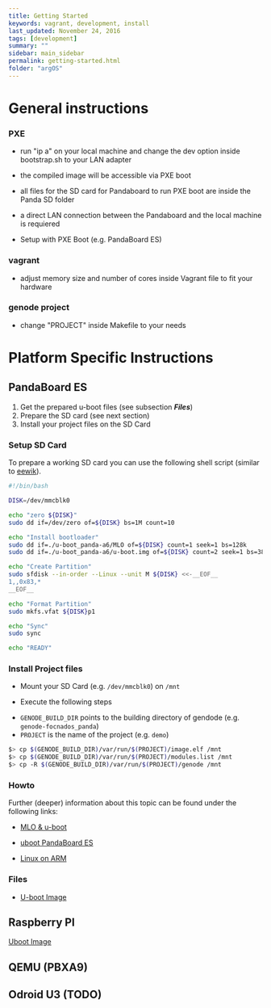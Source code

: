 ```yaml
---
title: Getting Started
keywords: vagrant, development, install
last_updated: November 24, 2016
tags: [development]
summary: ""
sidebar: main_sidebar
permalink: getting-started.html
folder: "argOS"
---
```


# General instructions

### PXE

  * run "ip a" on your local machine and change the dev option inside bootstrap.sh to your LAN adapter

  * the compiled image will be accessible via PXE boot

  * all files for the SD card for Pandaboard to run PXE boot are inside the Panda SD folder

  * a direct LAN connection between the Pandaboard and the local machine is requiered

  * Setup with PXE Boot (e.g. PandaBoard ES)

### vagrant

  * adjust memory size and number of cores inside Vagrant file to fit your hardware

### genode project

  * change "PROJECT" inside Makefile to your needs

# Platform Specific Instructions

## PandaBoard ES

1. Get the prepared u-boot files (see subsection ***Files***)
2. Prepare the SD card (see next section)
3. Install your project files on the SD Card

### Setup SD Card

To prepare a working SD card you can use the following shell script (similar to [eewik](https://eewiki.net/display/linuxonarm/PandaBoard#PandaBoard-SetupmicroSDcard)).

```sh
#!/bin/bash

DISK=/dev/mmcblk0

echo "zero ${DISK}"
sudo dd if=/dev/zero of=${DISK} bs=1M count=10

echo "Install bootloader"
sudo dd if=./u-boot_panda-a6/MLO of=${DISK} count=1 seek=1 bs=128k
sudo dd if=./u-boot_panda-a6/u-boot.img of=${DISK} count=2 seek=1 bs=384k

echo "Create Partition"
sudo sfdisk --in-order --Linux --unit M ${DISK} <<-__EOF__
1,,0x83,*
__EOF__

echo "Format Partition"
sudo mkfs.vfat ${DISK}p1

echo "Sync"
sudo sync

echo "READY"
```

### Install Project files

* Mount your SD Card (e.g. `/dev/mmcblk0`) on `/mnt`

* Execute the following steps

 - `GENODE_BUILD_DIR` points to the building directory of gendode (e.g. `genode-focnados_panda`)
 - `PROJECT` is the name of the project (e.g. `demo`)

```sh
$> cp $(GENODE_BUILD_DIR)/var/run/$(PROJECT)/image.elf /mnt
$> cp $(GENODE_BUILD_DIR)/var/run/$(PROJECT)/modules.list /mnt
$> cp -R $(GENODE_BUILD_DIR)/var/run/$(PROJECT)/genode /mnt
```

### Howto
Further (deeper) information about this topic can be found under the following links:

* [MLO & u-boot](http://elinux.org/Panda_How_to_MLO_%26_u-boot)

* [uboot PandaBoard ES](http://elinux.org/PandaBoard_ES_uboot_howto)

* [Linux on ARM](https://eewiki.net/display/linuxonarm/PandaBoard)

### Files
* [U-boot Image](https://github.com/argos-research/operating-system/tree/master/Panda%20SD)

## Raspberry PI

[Uboot Image](https://nextcloud.os.in.tum.de/s/xAxEQYA57SIhnhz)

## QEMU (PBXA9)

## Odroid U3 (TODO)
